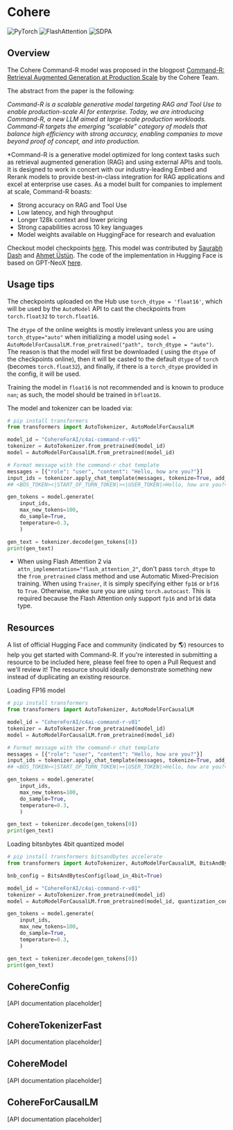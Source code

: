 # Cohere

<div class="flex flex-wrap space-x-1">
<img alt="PyTorch" src="https://img.shields.io/badge/PyTorch-DE3412?style=flat&logo=pytorch&logoColor=white">
<img alt="FlashAttention" src="https://img.shields.io/badge/%E2%9A%A1%EF%B8%8E%20FlashAttention-eae0c8?style=flat">
<img alt="SDPA" src="https://img.shields.io/badge/SDPA-DE3412?style=flat&logo=pytorch&logoColor=white">
</div>

## Overview

The Cohere Command-R model was proposed in the blogpost [Command-R: Retrieval Augmented Generation at Production Scale](https://txt.cohere.com/command-r/) by the Cohere Team.

The abstract from the paper is the following:

*Command-R is a scalable generative model targeting RAG and Tool Use to enable production-scale AI for enterprise. Today, we are introducing Command-R, a new LLM aimed at large-scale production workloads. Command-R targets the emerging “scalable” category of models that balance high efficiency with strong accuracy, enabling companies to move beyond proof of concept, and into production.*

*Command-R is a generative model optimized for long context tasks such as retrieval augmented generation (RAG) and using external APIs and tools. It is designed to work in concert with our industry-leading Embed and Rerank models to provide best-in-class integration for RAG applications and excel at enterprise use cases. As a model built for companies to implement at scale, Command-R boasts:
- Strong accuracy on RAG and Tool Use
- Low latency, and high throughput
- Longer 128k context and lower pricing
- Strong capabilities across 10 key languages
- Model weights available on HuggingFace for research and evaluation

Checkout model checkpoints [here](https://huggingface.co/CohereForAI/c4ai-command-r-v01).
This model was contributed by [Saurabh Dash](https://huggingface.co/saurabhdash) and [Ahmet Üstün](https://huggingface.co/ahmetustun). The code of the implementation in Hugging Face is based on GPT-NeoX [here](https://github.com/EleutherAI/gpt-neox).

## Usage tips

<Tip warning={true}>

The checkpoints uploaded on the Hub use `torch_dtype = 'float16'`, which will be
used by the `AutoModel` API to cast the checkpoints from `torch.float32` to `torch.float16`. 

The `dtype` of the online weights is mostly irrelevant unless you are using `torch_dtype="auto"` when initializing a model using `model = AutoModelForCausalLM.from_pretrained("path", torch_dtype = "auto")`. The reason is that the model will first be downloaded ( using the `dtype` of the checkpoints online), then it will be casted to the default `dtype` of `torch` (becomes `torch.float32`), and finally, if there is a `torch_dtype` provided in the config, it will be used. 

Training the model in `float16` is not recommended and is known to produce `nan`; as such, the model should be trained in `bfloat16`.

</Tip>
The model and tokenizer can be loaded via:

```python
# pip install transformers
from transformers import AutoTokenizer, AutoModelForCausalLM

model_id = "CohereForAI/c4ai-command-r-v01"
tokenizer = AutoTokenizer.from_pretrained(model_id)
model = AutoModelForCausalLM.from_pretrained(model_id)

# Format message with the command-r chat template
messages = [{"role": "user", "content": "Hello, how are you?"}]
input_ids = tokenizer.apply_chat_template(messages, tokenize=True, add_generation_prompt=True, return_tensors="pt")
## <BOS_TOKEN><|START_OF_TURN_TOKEN|><|USER_TOKEN|>Hello, how are you?<|END_OF_TURN_TOKEN|><|START_OF_TURN_TOKEN|><|CHATBOT_TOKEN|>

gen_tokens = model.generate(
    input_ids, 
    max_new_tokens=100, 
    do_sample=True, 
    temperature=0.3,
    )

gen_text = tokenizer.decode(gen_tokens[0])
print(gen_text)
```

- When using Flash Attention 2 via `attn_implementation="flash_attention_2"`, don't pass `torch_dtype` to the `from_pretrained` class method and use Automatic Mixed-Precision training. When using `Trainer`, it is simply specifying either `fp16` or `bf16` to `True`. Otherwise, make sure you are using `torch.autocast`. This is required because the Flash Attention only support `fp16` and `bf16` data type.


## Resources

A list of official Hugging Face and community (indicated by 🌎) resources to help you get started with Command-R. If you're interested in submitting a resource to be included here, please feel free to open a Pull Request and we'll review it! The resource should ideally demonstrate something new instead of duplicating an existing resource.


<PipelineTag pipeline="text-generation"/>

Loading FP16 model
```python
# pip install transformers
from transformers import AutoTokenizer, AutoModelForCausalLM

model_id = "CohereForAI/c4ai-command-r-v01"
tokenizer = AutoTokenizer.from_pretrained(model_id)
model = AutoModelForCausalLM.from_pretrained(model_id)

# Format message with the command-r chat template
messages = [{"role": "user", "content": "Hello, how are you?"}]
input_ids = tokenizer.apply_chat_template(messages, tokenize=True, add_generation_prompt=True, return_tensors="pt")
## <BOS_TOKEN><|START_OF_TURN_TOKEN|><|USER_TOKEN|>Hello, how are you?<|END_OF_TURN_TOKEN|><|START_OF_TURN_TOKEN|><|CHATBOT_TOKEN|>

gen_tokens = model.generate(
    input_ids, 
    max_new_tokens=100, 
    do_sample=True, 
    temperature=0.3,
    )

gen_text = tokenizer.decode(gen_tokens[0])
print(gen_text)
```

Loading bitsnbytes 4bit quantized model
```python
# pip install transformers bitsandbytes accelerate
from transformers import AutoTokenizer, AutoModelForCausalLM, BitsAndBytesConfig

bnb_config = BitsAndBytesConfig(load_in_4bit=True)

model_id = "CohereForAI/c4ai-command-r-v01"
tokenizer = AutoTokenizer.from_pretrained(model_id)
model = AutoModelForCausalLM.from_pretrained(model_id, quantization_config=bnb_config)

gen_tokens = model.generate(
    input_ids, 
    max_new_tokens=100, 
    do_sample=True, 
    temperature=0.3,
    )

gen_text = tokenizer.decode(gen_tokens[0])
print(gen_text)
```


## CohereConfig

[API documentation placeholder]

## CohereTokenizerFast

[API documentation placeholder]

## CohereModel

[API documentation placeholder]


## CohereForCausalLM

[API documentation placeholder]


